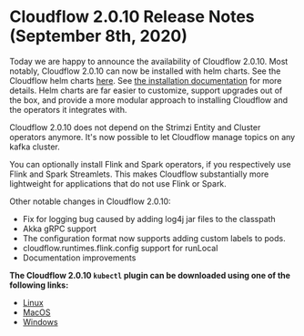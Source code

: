 # Cloudflow 2.0.10 Release Notes (September 8th, 2020)

Today we are happy to announce the availability of Cloudflow 2.0.10. 
Most notably, Cloudflow 2.0.10 can now be installed with helm charts. See the Cloudflow helm charts [here](https://github.com/lightbend/cloudflow-helm-charts). See [the installation documentation](https://cloudflow.io/docs/current/administration/index.html) for more details.
Helm charts are far easier to customize, support upgrades out of the box, and provide a more modular approach to installing Cloudflow and the operators it integrates with. 

Cloudflow 2.0.10 does not depend on the Strimzi Entity and Cluster operators anymore. It's now possible to let Cloudflow manage topics on any kafka cluster.

You can optionally install Flink and Spark operators, if you respectively use Flink and Spark Streamlets. This makes Cloudflow substantially more lightweight for applications that do not use Flink or Spark.

Other notable changes in Cloudflow 2.0.10:
- Fix for logging bug caused by adding log4j jar files to the classpath
- Akka gRPC support
- The configuration format now supports adding custom labels to pods.
- cloudflow.runtimes.flink.config support for runLocal
- Documentation improvements

**The Cloudflow 2.0.10 `kubectl` plugin can be downloaded using one of the following links:**

* [Linux](https://bintray.com/lightbend/cloudflow-cli/download_file?file_path=kubectl-cloudflow-2.0.10.717-6cf9b406-linux-amd64.tar.gz)
* [MacOS](https://bintray.com/lightbend/cloudflow-cli/download_file?file_path=kubectl-cloudflow-2.0.10.717-6cf9b406-darwin-amd64.tar.gz)
* [Windows](https://bintray.com/lightbend/cloudflow-cli/download_file?file_path=kubectl-cloudflow-2.0.10.717-6cf9b406-windows-amd64.tar.gz)
